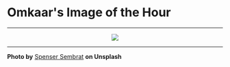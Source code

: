 # Omkaar's Image of the Hour

---

<div align="center">

<a href="https://unsplash.com/photos/people-walk-in-the-rain-under-umbrellas-iPSQlp4rOpI">
  <img src="https://images.unsplash.com/photo-1751076547687-a7f17a14cd38?crop=entropy&cs=tinysrgb&fit=max&fm=jpg&ixid=M3w3NjA2Nzh8MHwxfHJhbmRvbXx8fHx8fHx8fDE3NTM3NzYwMDB8&ixlib=rb-4.1.0&q=80&w=1080" style="max-width:100%; height:auto;">
</a>



</div>

---

**Photo by** [Spenser Sembrat](https://unsplash.com/@spensersembrat) **on Unsplash**
